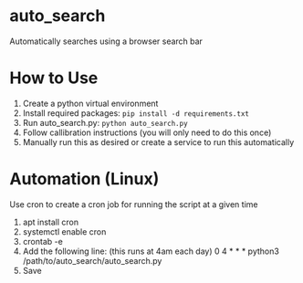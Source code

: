 # auto_search
Automatically searches using a browser search bar

# How to Use
1. Create a python virtual environment
2. Install required packages: `pip install -d requirements.txt`
3. Run auto_search.py: `python auto_search.py`
4. Follow callibration instructions (you will only need to do this once)
5. Manually run this as desired or create a service to run this automatically

# Automation (Linux)
Use cron to create a cron job for running the script at a given time
1. apt install cron
2. systemctl enable cron
3. crontab -e
4. Add the following line: (this runs at 4am each day)
	0 4 * * * python3 /path/to/auto_search/auto_search.py
5. Save

